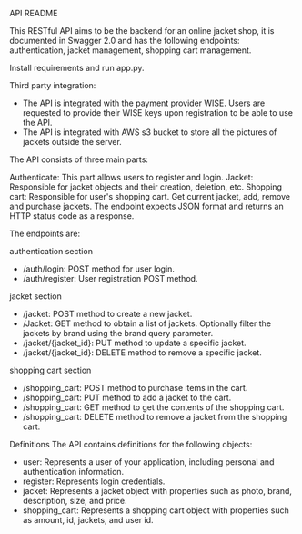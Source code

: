 API README

This RESTful API aims to be the backend for an online jacket shop, it is documented in Swagger 2.0 and has the following endpoints:
authentication, jacket management, shopping cart management. 

Install requirements and run app.py.

Third party integration: 
- The API is integrated with the payment provider WISE. Users are requested to provide their WISE keys upon registration to be able to use the API.
- The API is integrated with AWS s3 bucket to store all the pictures of jackets outside the server. 

The API consists of three main parts:

Authenticate: This part allows users to register and login.
Jacket: Responsible for jacket objects and their creation, deletion, etc.
Shopping cart: Responsible for user's shopping cart. Get current jacket, add, remove and purchase jackets.
The endpoint expects JSON format and returns an HTTP status code as a response.

The endpoints are:

authentication section
- /auth/login: POST method for user login.
- /auth/register: User registration POST method.

jacket section
- /jacket: POST method to create a new jacket.
- /Jacket: GET method to obtain a list of jackets. Optionally filter the jackets by brand using the brand query parameter.
- /jacket/{jacket_id}: PUT method to update a specific jacket.
- /jacket/{jacket_id}: DELETE method to remove a specific jacket.

shopping cart section
- /shopping_cart: POST method to purchase items in the cart. 
- /shopping_cart: PUT method to add a jacket to the cart.
- /shopping_cart: GET method to get the contents of the shopping cart.
- /shopping_cart: DELETE method to remove a jacket from the shopping cart.

Definitions
The API contains definitions for the following objects:
- user: Represents a user of your application, including personal and authentication information.
- register: Represents login credentials.
- jacket: Represents a jacket object with properties such as photo, brand, description, size, and price.
- shopping_cart: Represents a shopping cart object with properties such as amount, id, jackets, and user id. 
